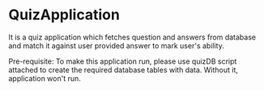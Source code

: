 # QuizApplication
It is a quiz application which fetches question and answers from database and match it against user provided answer to mark user's ability.

Pre-requisite:
To make this application run, please use quizDB script attached to create the required database tables with data. Without it, application won't run.
